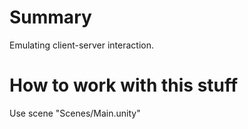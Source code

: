 # Summary
Emulating client-server interaction.  

# How to work with this stuff
Use scene "Scenes/Main.unity"  
